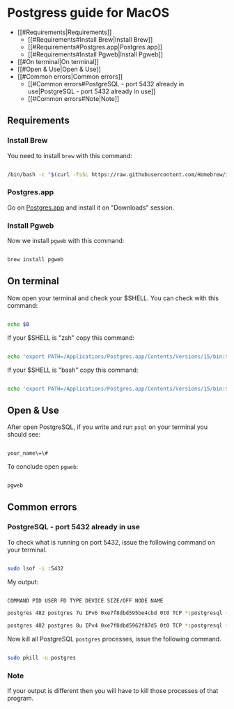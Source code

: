 # Postgress guide for MacOS

- [[#Requirements|Requirements]]
	- [[#Requirements#Install Brew|Install Brew]]
	- [[#Requirements#Postgres.app|Postgres.app]]
	- [[#Requirements#Install Pgweb|Install Pgweb]]
- [[#On terminal|On terminal]]
- [[#Open & Use|Open & Use]]
- [[#Common errors|Common errors]]
	- [[#Common errors#PostgreSQL - port 5432 already in use|PostgreSQL - port 5432 already in use]]
	- [[#Common errors#Note|Note]]

## Requirements

### Install Brew

You need to install `brew` with this command:

  

```bash

/bin/bash -c "$(curl -fsSL https://raw.githubusercontent.com/Homebrew/install/HEAD/install.sh)"

```

### Postgres.app

Go on [Postgres.app](https://postgresapp.com/) and install it on "Downloads" session.

  

### Install Pgweb

Now we install `pgweb` with this command:

```bash

brew install pgweb

```

  

## On terminal

  

Now open your terminal and check your $SHELL. You can check with this command:

```bash

echo $0

```

If your $SHELL is "zsh" copy this command:

```bash

echo 'export PATH=/Applications/Postgres.app/Contents/Versions/15/bin:$PATH' >> ~/.zshrc

```

  

If your $SHELL is "bash" copy this command:

  

```bash

echo 'export PATH=/Applications/Postgres.app/Contents/Versions/15/bin:$PATH' >> ~/.bashrc

```

## Open & Use

After open PostgreSQL, if you write and run `psql` on your terminal you should see:

```bash

your_name\=\#

```

  

To conclude open `pgweb`:

```bash

pgweb

```

  

## Common errors

### PostgreSQL - port 5432 already in use

To check what is running on port 5432, issue the following command on your terminal.

```bash

sudo lsof -i :5432

```

  

My output:

```bash

COMMAND PID USER FD TYPE DEVICE SIZE/OFF NODE NAME

postgres 482 postgres 7u IPv6 0xe7f8dbd595be4cbd 0t0 TCP *:postgresql (LISTEN)

postgres 482 postgres 8u IPv4 0xe7f8dbd5962f87d5 0t0 TCP *:postgresql (LISTEN)

```

  

Now kill all PostgreSQL `postgres` processes, issue the following command.

```bash

sudo pkill -u postgres

````

### Note

If your output is different then you will have to kill those processes of that program.